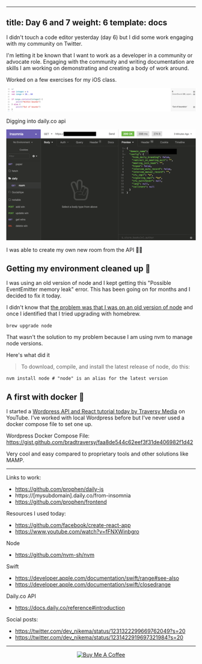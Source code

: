 ---
title: Day 6 and 7
weight: 6
template: docs
-- 

I didn't touch a code editor yesterday (day 6) but I did some work engaging with my community on Twitter.

I'm letting it be known that I want to work as a developer in a community or advocate role. Engaging with the community and writing documentation are skills I am working on demonstrating and creating a body of work around.

Worked on a few exercises for my iOS class.

![swift code](../../../../static/images/swift.png)

Digging into daily.co api

![Get / in Insomnia app](../../../../static/images/get-insomnia.png)

I was able to create my own new room from the API 🙌🏾

## Getting my environment cleaned up 🧹

I was using an old version of node and I kept getting this "Possible EventEmitter memory leak" error. This has been going on for months and I decided to fix it today. 

I didn't know that [the problem was that I was on an old version of node](https://github.com/nodejs/node/issues/29239) and once I identified that I tried upgrading with homebrew.

`brew upgrade node`

That wasn't the solution to my problem because I am using nvm to manage node versions.

Here's what did it

>To download, compile, and install the latest release of node, do this:

    nvm install node # "node" is an alias for the latest version

## A first with docker 🎉

I started a [Wordpress API and React tutorial today by Traversy Media](https://www.youtube.com/watch?v=fFNXWinbgro) on YouTube. I've worked with local Wordpress before but I've never used a docker compose file to set one up. 

Wordpress Docker Compose File: https://gist.github.com/bradtraversy/faa8de544c62eef3f31de406982f1d42

Very cool and easy compared to proprietary tools and other solutions like MAMP.

*****

Links to work:
- https://github.com/prophen/daily-js
- https://[mysubdomain].daily.co/from-insomnia
- https://github.com/prophen/frontend

Resources I used today:

- https://github.com/facebook/create-react-app
- https://www.youtube.com/watch?v=fFNXWinbgro

Node
- https://github.com/nvm-sh/nvm

Swift
- https://developer.apple.com/documentation/swift/range#see-also
- https://developer.apple.com/documentation/swift/closedrange

Daily.co API
- https://docs.daily.co/reference#introduction

Social posts:
- https://twitter.com/dev_nikema/status/1231322299669762049?s=20
- https://twitter.com/dev_nikema/status/1231422919697321984?s=20

****

<p align="center"> <a href="https://www.buymeacoffee.com/nikema" target="_blank"><img src="https://cdn.buymeacoffee.com/buttons/default-orange.png" alt="Buy Me A Coffee" width="150px"></a></center></p>